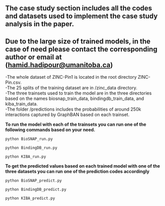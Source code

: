 ## The case study section includes all the codes and datasets used to implement the case study analysis in the paper.
## Due to the large size of trained models, in the case of need please contact the corresponding author or email at (hamid.hadipour@umanitoba.ca)

-The whole dataset of ZINC-Pin1 is located in the root directory ZINC-Pin.csv.<br>
-The 25 splits of the training dataset are in /zinc_data directory.<br>
-The three trainsets used to train the model are in the three directories based on the names biosnap_train_data, bindingdb_train_data, and kiba_train_data.<br>
-The folder /predictions includes the probabilities of around 250k interactions captured by GraphBAN based on each trainset.<br>

**To run the model with each of the trainsets you can run one of the following commands based on your need.**
```
python BioSNAP_run.py
```

```
python BindingDB_run.py
```

```
python KIBA_run.py
````

**To get the predicted values based on each trained model with one of the three datasets you can run one of the prediction codes accordingly**
```
python BioSNAP_predict.py
```
```
python BindingDB_predict.py
```
```
python KIBA_predict.py
```

